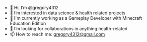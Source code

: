 - 👋 Hi, I’m @gregory4312
- 👀 I’m interested in data science & health related projects
- 🌱 I'm currently working as a Gameplay Developer with Minecraft Education Edition
- 💞️ I’m looking for collaborations in anything health-related.
- 📫 How to reach me: gregory4312@gmail.com

<!---
gregory4312/gregory4312 is a ✨ special ✨ repository because its `README.md` (this file) appears on your GitHub profile.
You can click the Preview link to take a look at your changes.
--->
